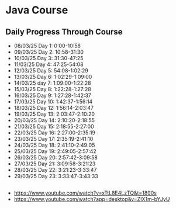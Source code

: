 # Java Course
## Daily Progress Through Course

* 08/03/25 Day 1: 0:00-10:58
* 09/03/25 Day 2: 10:58-31:30
* 10/03/25 Day 3: 31:30-47:25
* 11/03/25 Day 4: 47:25-54:08
* 12/03/25 Day 5: 54:08-1:02:29
* 13/03/25 Day 6: 1:02:29-1:09:00
* 14/03/25 day 7: 1:09:00-1:22:28
* 15/03/25 Day 8: 1:22:28-1:27:28
* 16/03/25 Day 9: 1:27:28-1:42:37
* 17/03/25 Day 10: 1:42:37-1:56:14
* 18/03/25 Day 12: 1:56:14-2:03:47
* 19/03/25 Day 13: 2:03:47-2:10:20
* 20/03/25 Day 14: 2:10:20-2:18:55
* 21/03/25 Day 15: 2:18:55-2:27:00
* 22/03/25 Day 16: 2:27:00-2:35:19
* 23/03/25 Day 17: 2:35:19-2:41:10
* 24/03/25 Day 18: 2:41:10-2:49:05
* 25/03/25 Day 19: 2:49:05-2:57:42
* 26/03/25 Day 20: 2:57:42-3:09:58
* 27/03/25 Day 21: 3:09:58-3:21:23
* 28/03/25 Day 22: 3:21:23-3:33:47
* 29/03/25 Day 23: 3:33:47-3:43:33 
##
* https://www.youtube.com/watch?v=xTtL8E4LzTQ&t=1890s
* https://www.youtube.com/watch?app=desktop&v=ZIX1m-bYJyU
